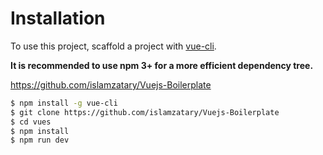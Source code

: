 # Installation

To use this project, scaffold a project with [vue-cli](https://github.com/vuejs/vue-cli).<br />

**It is recommended to use npm 3+ for a more efficient dependency tree.**

https://github.com/islamzatary/Vuejs-Boilerplate

``` bash
$ npm install -g vue-cli
$ git clone https://github.com/islamzatary/Vuejs-Boilerplate
$ cd vues
$ npm install
$ npm run dev
```
